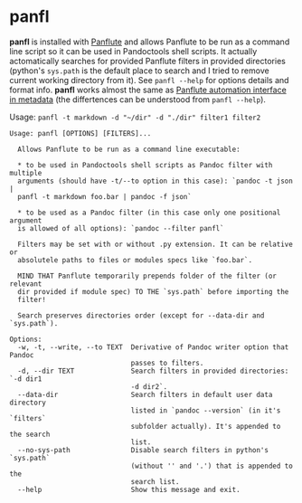 # panfl

**panfl** is installed with [Panflute](https://github.com/sergiocorreia/panflute) and allows Panflute to be run as a command line script so it can be used in Pandoctools shell scripts. It actually actomatically searches for provided Panflute filters in provided directories (python's `sys.path` is the default place to search and I tried to remove current working directory from it). See `panfl --help` for options details and format info. **panfl** works almost the same as [Panflute automation interface in metadata](http://scorreia.com/software/panflute/guide.html#running-filters-automatically) (the differtences can be understood from `panfl --help`).

Usage: `panfl -t markdown -d "~/dir" -d "./dir" filter1 filter2`

```
Usage: panfl [OPTIONS] [FILTERS]...

  Allows Panflute to be run as a command line executable:

  * to be used in Pandoctools shell scripts as Pandoc filter with multiple
  arguments (should have -t/--to option in this case): `pandoc -t json |
  panfl -t markdown foo.bar | pandoc -f json`

  * to be used as a Pandoc filter (in this case only one positional argument
  is allowed of all options): `pandoc --filter panfl`

  Filters may be set with or without .py extension. It can be relative or
  absolutele paths to files or modules specs like `foo.bar`.

  MIND THAT Panflute temporarily prepends folder of the filter (or relevant
  dir provided if module spec) TO THE `sys.path` before importing the
  filter!

  Search preserves directories order (except for --data-dir and `sys.path`).

Options:
  -w, -t, --write, --to TEXT  Derivative of Pandoc writer option that Pandoc
                              passes to filters.
  -d, --dir TEXT              Search filters in provided directories: `-d dir1
                              -d dir2`.
  --data-dir                  Search filters in default user data directory
                              listed in `pandoc --version` (in it's `filters`
                              subfolder actually). It's appended to the search
                              list.
  --no-sys-path               Disable search filters in python's `sys.path`
                              (without '' and '.') that is appended to the
                              search list.
  --help                      Show this message and exit.
```
